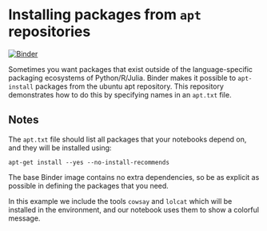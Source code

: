# Installing packages from `apt` repositories

[![Binder](https://mybinder.org/badge.svg)](https://mybinder.org/v2/gh/binder-examples/apt_install/master)

Sometimes you want packages that exist outside of the language-specific packaging
ecosystems of Python/R/Julia. Binder makes it possible to `apt-install` packages
from the ubuntu apt repository. This repository demonstrates how to do this by specifying
names in an `apt.txt` file.

## Notes
The `apt.txt` file should list all packages that your notebooks
depend on, and they will be installed using:

```
apt-get install --yes --no-install-recommends
```

The base Binder image contains no extra dependencies, so be as
explicit as possible in defining the packages that you need.

In this example we include the tools `cowsay` and `lolcat` which will be installed in
the environment, and our notebook uses them to show a colorful message.
